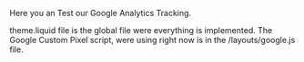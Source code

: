 Here you an Test our Google Analytics Tracking. 

theme.liquid file is the global file were everything is implemented.
The Google Custom Pixel script, were using right now is in the /layouts/google.js file.
